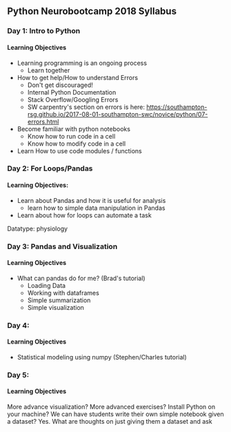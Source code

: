 ## Python Neurobootcamp 2018 Syllabus

### Day 1: Intro to Python
#### Learning Objectives
  +   Learning programming is an ongoing process
      +   Learn together
  +   How to get help/How to understand Errors
      +   Don't get discouraged!
      +   Internal Python Documentation
      +   Stack Overflow/Googling Errors
      +   SW carpentry's section on errors is here: https://southampton-rsg.github.io/2017-08-01-southampton-swc/novice/python/07-errors.html
  +   Become familiar with python notebooks
      +   Know how to run code in a cell
      +   Know how to modify code in a cell
  +   Learn How to use code modules / functions

### Day 2: For Loops/Pandas
#### Learning Objectives:
  +   Learn about Pandas and how it is useful for analysis
      +  learn how to simple data manipulation in Pandas
  +   Learn about how for loops can automate a task

Datatype: physiology

### Day 3: Pandas and Visualization
#### Learning Objectives
  +   What can pandas do for me? (Brad's tutorial)
      +   Loading Data
      +   Working with dataframes
      +   Simple summarization
      +   Simple visualization

### Day 4:
#### Learning Objectives
  +   Statistical modeling using numpy (Stephen/Charles tutorial)

### Day 5:
#### Learning Objectives
More advance visualization? 
More advanced exercises? 
Install Python on your machine?
We can have students write their own simple notebook given a dataset? 
Yes. What are thoughts on just giving them a dataset and ask
